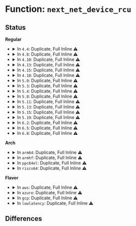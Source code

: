 # Function: <code>next_net_device_rcu</code>

## Status
<b>Regular</b>
<ul>
<li>
<details>
<summary>In <code>4.4</code>: Duplicate, Full Inline ⚠️</summary>

**Collision:** Static Duplication

**Inline:** Full

**Transformation:** False

**Instances:**

```
In net/ipv4/igmp.c (ffffffff81795063)
Location: include/linux/netdevice.h:2235
Inline: True
Inline callers:
  - net/ipv4/igmp.c:igmp_mc_seq_next
  - net/ipv4/igmp.c:igmp_mc_seq_start
```
```
In net/ipv6/anycast.c (ffffffff817c3a24)
Location: include/linux/netdevice.h:2235
Inline: True
```
```
In net/ipv6/mcast.c (ffffffff817e9330)
Location: include/linux/netdevice.h:2235
Inline: True
```
</details>
</li>
<li>
<details>
<summary>In <code>4.8</code>: Duplicate, Full Inline ⚠️</summary>

**Collision:** Static Duplication

**Inline:** Full

**Transformation:** False

**Instances:**

```
In net/ipv4/igmp.c (ffffffff81802a43)
Location: include/linux/netdevice.h:2370
Inline: True
Inline callers:
  - net/ipv4/igmp.c:igmp_mc_seq_next
  - net/ipv4/igmp.c:igmp_mc_seq_start
```
```
In net/ipv6/anycast.c (ffffffff81830af4)
Location: include/linux/netdevice.h:2370
Inline: True
```
```
In net/ipv6/mcast.c (ffffffff81857b85)
Location: include/linux/netdevice.h:2370
Inline: True
```
</details>
</li>
<li>
<details>
<summary>In <code>4.10</code>: Duplicate, Full Inline ⚠️</summary>

**Collision:** Static Duplication

**Inline:** Full

**Transformation:** False

**Instances:**

```
In net/ipv4/igmp.c (ffffffff81833a00)
Location: include/linux/netdevice.h:2367
Inline: True
Inline callers:
  - net/ipv4/igmp.c:igmp_mc_seq_next
  - net/ipv4/igmp.c:igmp_mc_seq_start
```
```
In net/ipv6/anycast.c (ffffffff81862564)
Location: include/linux/netdevice.h:2367
Inline: True
```
```
In net/ipv6/mcast.c (ffffffff81889975)
Location: include/linux/netdevice.h:2367
Inline: True
```
</details>
</li>
<li>
<details>
<summary>In <code>4.13</code>: Duplicate, Full Inline ⚠️</summary>

**Collision:** Static Duplication

**Inline:** Full

**Transformation:** False

**Instances:**

```
In net/ipv4/igmp.c (ffffffff81854fb0)
Location: include/linux/netdevice.h:2382
Inline: True
Inline callers:
  - net/ipv4/igmp.c:igmp_mc_seq_next
  - net/ipv4/igmp.c:igmp_mc_seq_start
```
```
In net/ipv6/anycast.c (ffffffff81886d4f)
Location: include/linux/netdevice.h:2382
Inline: True
```
```
In net/ipv6/mcast.c (ffffffff818b01a5)
Location: include/linux/netdevice.h:2382
Inline: True
```
</details>
</li>
<li>
<details>
<summary>In <code>4.15</code>: Duplicate, Full Inline ⚠️</summary>

**Collision:** Static Duplication

**Inline:** Full

**Transformation:** False

**Instances:**

```
In net/ipv4/igmp.c (ffffffff818d4e50)
Location: include/linux/netdevice.h:2407
Inline: True
Inline callers:
  - net/ipv4/igmp.c:igmp_mc_seq_next
  - net/ipv4/igmp.c:igmp_mc_seq_start
```
```
In net/ipv6/anycast.c (ffffffff81907f6f)
Location: include/linux/netdevice.h:2407
Inline: True
```
```
In net/ipv6/mcast.c (ffffffff81932fb2)
Location: include/linux/netdevice.h:2407
Inline: True
```
</details>
</li>
<li>
<details>
<summary>In <code>4.18</code>: Duplicate, Full Inline ⚠️</summary>

**Collision:** Static Duplication

**Inline:** Full

**Transformation:** False

**Instances:**

```
In net/ipv4/igmp.c (ffffffff8192b7b0)
Location: include/linux/netdevice.h:2492
Inline: True
Inline callers:
  - net/ipv4/igmp.c:igmp_mc_seq_next
  - net/ipv4/igmp.c:igmp_mc_seq_start
```
```
In net/ipv6/anycast.c (ffffffff8195f12a)
Location: include/linux/netdevice.h:2492
Inline: True
```
```
In net/ipv6/mcast.c (ffffffff8198ba52)
Location: include/linux/netdevice.h:2492
Inline: True
```
</details>
</li>
<li>
<details>
<summary>In <code>5.0</code>: Duplicate, Full Inline ⚠️</summary>

**Collision:** Static Duplication

**Inline:** Full

**Transformation:** False

**Instances:**

```
In net/ipv4/igmp.c (ffffffff8195ac40)
Location: include/linux/netdevice.h:2580
Inline: True
Inline callers:
  - net/ipv4/igmp.c:igmp_mc_seq_next
  - net/ipv4/igmp.c:igmp_mc_seq_start
```
```
In net/ipv6/anycast.c (ffffffff81993cba)
Location: include/linux/netdevice.h:2580
Inline: True
```
```
In net/ipv6/mcast.c (ffffffff819c20ef)
Location: include/linux/netdevice.h:2580
Inline: True
```
</details>
</li>
<li>
<details>
<summary>In <code>5.3</code>: Duplicate, Full Inline ⚠️</summary>

**Collision:** Static Duplication

**Inline:** Full

**Transformation:** False

**Instances:**

```
In net/ipv4/igmp.c (ffffffff819bf8e0)
Location: include/linux/netdevice.h:2571
Inline: True
Inline callers:
  - net/ipv4/igmp.c:igmp_mc_seq_next
  - net/ipv4/igmp.c:igmp_mc_seq_start
```
```
In net/ipv6/anycast.c (ffffffff819ff76a)
Location: include/linux/netdevice.h:2571
Inline: True
```
```
In net/ipv6/mcast.c (ffffffff81a30eef)
Location: include/linux/netdevice.h:2571
Inline: True
```
</details>
</li>
<li>
<details>
<summary>In <code>5.4</code>: Duplicate, Full Inline ⚠️</summary>

**Collision:** Static Duplication

**Inline:** Full

**Transformation:** False

**Instances:**

```
In net/ipv4/igmp.c (ffffffff819f6480)
Location: include/linux/netdevice.h:2584
Inline: True
Inline callers:
  - net/ipv4/igmp.c:igmp_mc_seq_next
  - net/ipv4/igmp.c:igmp_mc_seq_start
```
```
In net/ipv6/anycast.c (ffffffff81a3634a)
Location: include/linux/netdevice.h:2584
Inline: True
```
```
In net/ipv6/mcast.c (ffffffff81a67a3f)
Location: include/linux/netdevice.h:2584
Inline: True
```
</details>
</li>
<li>
<details>
<summary>In <code>5.8</code>: Duplicate, Full Inline ⚠️</summary>

**Collision:** Static Duplication

**Inline:** Full

**Transformation:** False

**Instances:**

```
In net/ipv4/igmp.c (ffffffff81ae66e6)
Location: include/linux/netdevice.h:2694
Inline: True
Inline callers:
  - net/ipv4/igmp.c:igmp_mc_seq_next
  - net/ipv4/igmp.c:igmp_mc_seq_start
```
```
In net/ipv6/anycast.c (ffffffff81b2b40a)
Location: include/linux/netdevice.h:2694
Inline: True
```
```
In net/ipv6/mcast.c (ffffffff81b605cf)
Location: include/linux/netdevice.h:2694
Inline: True
```
</details>
</li>
<li>
<details>
<summary>In <code>5.11</code>: Duplicate, Full Inline ⚠️</summary>

**Collision:** Static Duplication

**Inline:** Full

**Transformation:** False

**Instances:**

```
In net/ipv4/igmp.c (ffffffff81af35b6)
Location: include/linux/netdevice.h:2831
Inline: True
Inline callers:
  - net/ipv4/igmp.c:igmp_mc_seq_next
  - net/ipv4/igmp.c:igmp_mc_seq_start
```
```
In net/ipv6/anycast.c (ffffffff81b39e2a)
Location: include/linux/netdevice.h:2831
Inline: True
```
```
In net/ipv6/mcast.c (ffffffff81b6ed3f)
Location: include/linux/netdevice.h:2831
Inline: True
```
</details>
</li>
<li>
<details>
<summary>In <code>5.13</code>: Duplicate, Full Inline ⚠️</summary>

**Collision:** Static Duplication

**Inline:** Full

**Transformation:** False

**Instances:**

```
In net/ipv4/igmp.c (ffffffff81aded76)
Location: include/linux/netdevice.h:2896
Inline: True
Inline callers:
  - net/ipv4/igmp.c:igmp_mc_seq_next
  - net/ipv4/igmp.c:igmp_mc_seq_start
```
```
In net/ipv6/anycast.c (ffffffff81b27b3a)
Location: include/linux/netdevice.h:2896
Inline: True
```
```
In net/ipv6/mcast.c (ffffffff81b5d16d)
Location: include/linux/netdevice.h:2896
Inline: True
Inline callers:
  - net/ipv6/mcast.c:igmp6_mc_seq_next
  - net/ipv6/mcast.c:igmp6_mc_seq_start
```
</details>
</li>
<li>
<details>
<summary>In <code>5.15</code>: Duplicate, Full Inline ⚠️</summary>

**Collision:** Static Duplication

**Inline:** Full

**Transformation:** False

**Instances:**

```
In net/ipv4/igmp.c (ffffffff81b9e256)
Location: include/linux/netdevice.h:2917
Inline: True
Inline callers:
  - net/ipv4/igmp.c:igmp_mc_seq_next
  - net/ipv4/igmp.c:igmp_mc_seq_start
```
```
In net/ipv6/anycast.c (ffffffff81beda7a)
Location: include/linux/netdevice.h:2917
Inline: True
```
```
In net/ipv6/mcast.c (ffffffff81c2478a)
Location: include/linux/netdevice.h:2917
Inline: True
Inline callers:
  - net/ipv6/mcast.c:igmp6_mc_seq_next
  - net/ipv6/mcast.c:igmp6_mc_seq_start
```
</details>
</li>
<li>
<details>
<summary>In <code>5.19</code>: Duplicate, Full Inline ⚠️</summary>

**Collision:** Static Duplication

**Inline:** Full

**Transformation:** False

**Instances:**

```
In net/ipv4/igmp.c (ffffffff81d3051a)
Location: include/linux/netdevice.h:2949
Inline: True
Inline callers:
  - net/ipv4/igmp.c:igmp_mc_seq_next
  - net/ipv4/igmp.c:igmp_mc_seq_start
```
```
In net/ipv6/anycast.c (ffffffff81d85f76)
Location: include/linux/netdevice.h:2949
Inline: True
```
```
In net/ipv6/mcast.c (ffffffff81dc192a)
Location: include/linux/netdevice.h:2949
Inline: True
Inline callers:
  - net/ipv6/mcast.c:igmp6_mc_seq_next
  - net/ipv6/mcast.c:igmp6_mc_seq_start
```
</details>
</li>
<li>
<details>
<summary>In <code>6.2</code>: Duplicate, Full Inline ⚠️</summary>

**Collision:** Static Duplication

**Inline:** Full

**Transformation:** False

**Instances:**

```
In net/ipv4/igmp.c (ffffffff81ef865a)
Location: include/linux/netdevice.h:2974
Inline: True
Inline callers:
  - net/ipv4/igmp.c:igmp_mc_seq_next
  - net/ipv4/igmp.c:igmp_mc_seq_start
```
```
In net/ipv6/anycast.c (ffffffff81f53a76)
Location: include/linux/netdevice.h:2974
Inline: True
```
```
In net/ipv6/mcast.c (ffffffff81f9223a)
Location: include/linux/netdevice.h:2974
Inline: True
Inline callers:
  - net/ipv6/mcast.c:igmp6_mc_seq_next
  - net/ipv6/mcast.c:igmp6_mc_seq_start
```
</details>
</li>
<li>
<details>
<summary>In <code>6.5</code>: Duplicate, Full Inline ⚠️</summary>

**Collision:** Static Duplication

**Inline:** Full

**Transformation:** False

**Instances:**

```
In net/ipv4/igmp.c (ffffffff81f580ca)
Location: include/linux/netdevice.h:3029
Inline: True
Inline callers:
  - net/ipv4/igmp.c:igmp_mc_seq_next
  - net/ipv4/igmp.c:igmp_mc_seq_start
```
```
In net/ipv6/anycast.c (ffffffff81fb3466)
Location: include/linux/netdevice.h:3029
Inline: True
```
```
In net/ipv6/mcast.c (ffffffff81ff2baa)
Location: include/linux/netdevice.h:3029
Inline: True
Inline callers:
  - net/ipv6/mcast.c:igmp6_mc_seq_next
  - net/ipv6/mcast.c:igmp6_mc_seq_start
```
</details>
</li>
<li>
<details>
<summary>In <code>6.8</code>: Duplicate, Full Inline ⚠️</summary>

**Collision:** Static Duplication

**Inline:** Full

**Transformation:** False

**Instances:**

```
In net/ipv4/igmp.c (ffffffff8201e57a)
Location: include/linux/netdevice.h:3110
Inline: True
Inline callers:
  - net/ipv4/igmp.c:igmp_mc_seq_next
  - net/ipv4/igmp.c:igmp_mc_seq_start
```
```
In net/ipv6/anycast.c (ffffffff82080cb9)
Location: include/linux/netdevice.h:3110
Inline: True
```
```
In net/ipv6/mcast.c (ffffffff820c083a)
Location: include/linux/netdevice.h:3110
Inline: True
Inline callers:
  - net/ipv6/mcast.c:igmp6_mc_seq_next
  - net/ipv6/mcast.c:igmp6_mc_seq_start
```
</details>
</li>
</ul>
<b>Arch</b>
<ul>
<li>
<details>
<summary>In <code>arm64</code>: Duplicate, Full Inline ⚠️</summary>

**Collision:** Static Duplication

**Inline:** Full

**Transformation:** False

**Instances:**

```
In net/ipv4/igmp.c (ffff800010cace64)
Location: include/linux/netdevice.h:2584
Inline: True
Inline callers:
  - net/ipv4/igmp.c:igmp_mc_seq_next
  - net/ipv4/igmp.c:igmp_mc_seq_start
```
```
In net/ipv6/anycast.c (ffff800010cf6d80)
Location: include/linux/netdevice.h:2584
Inline: True
```
```
In net/ipv6/mcast.c (ffff800010d2e430)
Location: include/linux/netdevice.h:2584
Inline: True
```
</details>
</li>
<li>
<details>
<summary>In <code>armhf</code>: Duplicate, Full Inline ⚠️</summary>

**Collision:** Static Duplication

**Inline:** Full

**Transformation:** False

**Instances:**

```
In net/ipv4/igmp.c (c0db9504)
Location: include/linux/netdevice.h:2584
Inline: True
Inline callers:
  - net/ipv4/igmp.c:igmp_mcf_get_next
  - net/ipv4/igmp.c:igmp_mc_seq_next
  - net/ipv4/igmp.c:igmp_mc_seq_start
```
```
In net/ipv6/anycast.c (c0dfd5c0)
Location: include/linux/netdevice.h:2584
Inline: True
Inline callers:
  - net/ipv6/anycast.c:ac6_get_next
```
```
In net/ipv6/mcast.c (c0e31334)
Location: include/linux/netdevice.h:2584
Inline: True
Inline callers:
  - net/ipv6/mcast.c:igmp6_mcf_get_next
  - net/ipv6/mcast.c:igmp6_mc_get_next
```
</details>
</li>
<li>
<details>
<summary>In <code>ppc64el</code>: Duplicate, Full Inline ⚠️</summary>

**Collision:** Static Duplication

**Inline:** Full

**Transformation:** False

**Instances:**

```
In net/ipv4/igmp.c (c000000000dc2f74)
Location: include/linux/netdevice.h:2584
Inline: True
Inline callers:
  - net/ipv4/igmp.c:igmp_mc_seq_next
  - net/ipv4/igmp.c:igmp_mc_seq_start
```
```
In net/ipv6/anycast.c (c000000000e1d57c)
Location: include/linux/netdevice.h:2584
Inline: True
```
```
In net/ipv6/mcast.c (c000000000e5f2bc)
Location: include/linux/netdevice.h:2584
Inline: True
Inline callers:
  - net/ipv6/mcast.c:igmp6_mc_get_next
```
</details>
</li>
<li>
<details>
<summary>In <code>riscv64</code>: Duplicate, Full Inline ⚠️</summary>

**Collision:** Static Duplication

**Inline:** Full

**Transformation:** False

**Instances:**

```
In net/ipv4/igmp.c (ffffffe000806c9c)
Location: include/linux/netdevice.h:2584
Inline: True
Inline callers:
  - net/ipv4/igmp.c:igmp_mc_seq_next
  - net/ipv4/igmp.c:igmp_mc_seq_start
```
```
In net/ipv6/anycast.c (ffffffe000842396)
Location: include/linux/netdevice.h:2584
Inline: True
```
```
In net/ipv6/mcast.c (ffffffe00086d5a2)
Location: include/linux/netdevice.h:2584
Inline: True
Inline callers:
  - net/ipv6/mcast.c:igmp6_mc_get_next
```
</details>
</li>
</ul>
<b>Flavor</b>
<ul>
<li>
<details>
<summary>In <code>aws</code>: Duplicate, Full Inline ⚠️</summary>

**Collision:** Static Duplication

**Inline:** Full

**Transformation:** False

**Instances:**

```
In net/ipv4/igmp.c (ffffffff81996220)
Location: include/linux/netdevice.h:2584
Inline: True
Inline callers:
  - net/ipv4/igmp.c:igmp_mc_seq_next
  - net/ipv4/igmp.c:igmp_mc_seq_start
```
```
In net/ipv6/anycast.c (ffffffff819d59da)
Location: include/linux/netdevice.h:2584
Inline: True
```
```
In net/ipv6/mcast.c (ffffffff81a070cf)
Location: include/linux/netdevice.h:2584
Inline: True
```
</details>
</li>
<li>
<details>
<summary>In <code>azure</code>: Duplicate, Full Inline ⚠️</summary>

**Collision:** Static Duplication

**Inline:** Full

**Transformation:** False

**Instances:**

```
In net/ipv4/igmp.c (ffffffff8194fce0)
Location: include/linux/netdevice.h:2584
Inline: True
Inline callers:
  - net/ipv4/igmp.c:igmp_mc_seq_next
  - net/ipv4/igmp.c:igmp_mc_seq_start
```
```
In net/ipv6/anycast.c (ffffffff8199279a)
Location: include/linux/netdevice.h:2584
Inline: True
```
```
In net/ipv6/mcast.c (ffffffff819c3e8f)
Location: include/linux/netdevice.h:2584
Inline: True
```
</details>
</li>
<li>
<details>
<summary>In <code>gcp</code>: Duplicate, Full Inline ⚠️</summary>

**Collision:** Static Duplication

**Inline:** Full

**Transformation:** False

**Instances:**

```
In net/ipv4/igmp.c (ffffffff81a00ac0)
Location: include/linux/netdevice.h:2584
Inline: True
Inline callers:
  - net/ipv4/igmp.c:igmp_mc_seq_next
  - net/ipv4/igmp.c:igmp_mc_seq_start
```
```
In net/ipv6/anycast.c (ffffffff81a4045a)
Location: include/linux/netdevice.h:2584
Inline: True
```
```
In net/ipv6/mcast.c (ffffffff81a71b4f)
Location: include/linux/netdevice.h:2584
Inline: True
```
</details>
</li>
<li>
<details>
<summary>In <code>lowlatency</code>: Duplicate, Full Inline ⚠️</summary>

**Collision:** Static Duplication

**Inline:** Full

**Transformation:** False

**Instances:**

```
In net/ipv4/igmp.c (ffffffff81a0afa0)
Location: include/linux/netdevice.h:2584
Inline: True
Inline callers:
  - net/ipv4/igmp.c:igmp_mc_seq_next
  - net/ipv4/igmp.c:igmp_mc_seq_start
```
```
In net/ipv6/anycast.c (ffffffff81a4c0aa)
Location: include/linux/netdevice.h:2584
Inline: True
```
```
In net/ipv6/mcast.c (ffffffff81a7e16f)
Location: include/linux/netdevice.h:2584
Inline: True
```
</details>
</li>
</ul>

## Differences
